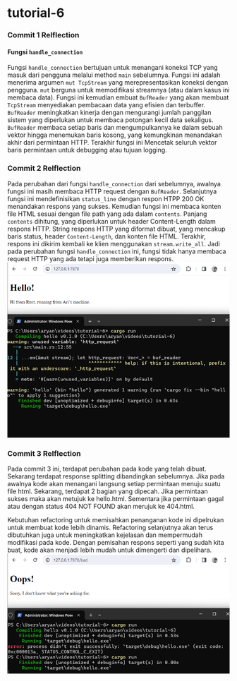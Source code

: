 # tutorial-6

### Commit 1 Relflection
#### Fungsi `handle_connection`

Fungsi `handle_connection` bertujuan untuk menangani koneksi TCP yang masuk dari pengguna melalui method `main` sebelumnya.  Fungsi ini adalah menerima argumen `mut TcpStream` yang merepresentasikan koneksi dengan pengguna. `mut` berguna untuk memodifikasi streamnya (atau dalam kasus ini membaca data). Fungsi ini kemudian embuat `BufReader` yang akan membuat `TcpStream` menyediakan pembacaan data yang efisien dan terbuffer. `BufReader` meningkatkan kinerja dengan mengurangi jumlah panggilan sistem yang diperlukan untuk membaca potongan kecil data sekaligus. `BufReader` membaca setiap baris dan mengumpulkannya ke dalam sebuah vektor hingga menemukan baris kosong, yang kemungkinan menandakan akhir dari permintaan HTTP. Terakhir fungsi ini Mencetak seluruh vektor baris permintaan untuk debugging atau tujuan logging.

### Commit 2 Relflection
Pada perubahan dari fungsi `handle_connection` dari sebelumnya, awalnya fungsi ini masih membaca HTTP request dengan `BufReader`. Selanjutnya fungsi ini mendefinisikan `status_line` dengan respon HTPP 200 OK menandakan respons yang sukses. Kemudian fungsi ini membaca konten file HTML sesuai dengan file path yang ada dalam `contents`. Panjang `contents` dihitung, yang diperlukan untuk header Content-Length dalam respons HTTP. String respons HTTP yang diformat dibuat, yang mencakup baris status, header `Content-Length`, dan konten file HTML. Terakhir, respons ini dikirim kembali ke klien menggunakan `stream.write_all`. Jadi pada perubahan fungsi `handle_connection` ini, fungsi tidak hanya membaca request HTTP yang ada tetapi juga memberikan respons.
![Commit 2](image/commit-2.png)


### Commit 3 Relflection
Pada commit 3 ini, terdapat perubahan pada kode yang telah dibuat. Sekarang terdapat response splitting dibandingkan sebelumnya. Jika pada awalnya kode akan menangani langsung setiap permintaan menuju suatu file html. Sekarang, terdapat 2 bagian yang dipecah. Jika permintaan sukses maka akan metujuk ke hello.html. Sementara jika permintaan gagal atau dengan status 404 NOT FOUND akan merujuk ke 404.html.

Kebutuhan refactoring untuk memisahkan penanganan kode ini dipelrukan untuk membuat kode lebih dinamis. Refactoring selanjutnya akan terus dibutuhkan juga untuk meningkatkan kejelasan dan mempermudah modifikasi pada kode. Dengan pemisahan respons seperti yang sudah kita buat, kode akan menjadi lebih mudah untuk dimengerti dan dipelihara.
![Commit 3](image/commit-3.png)